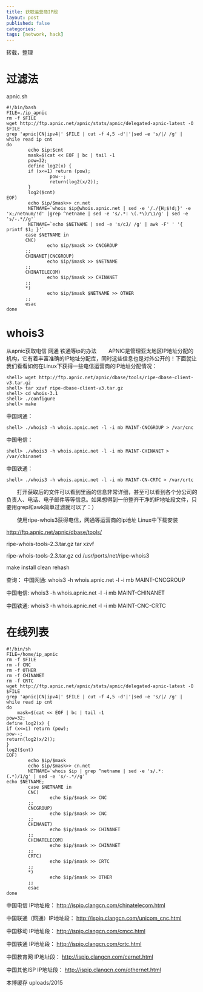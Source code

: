 ```yaml
---
title: 获取运营商IP段
layout: post
published: false
categories:
tags: [network, hack]
---
```


转载，整理

# 过滤法

apnic.sh

```
#!/bin/bash
FILE=./ip_apnic
rm -f $FILE
wget http://ftp.apnic.net/apnic/stats/apnic/delegated-apnic-latest -O $FILE
grep 'apnic|CN|ipv4|' $FILE | cut -f 4,5 -d'|'|sed -e 's/|/ /g' | while read ip cnt
do
        echo $ip:$cnt
        mask=$(cat << EOF | bc | tail -1
        pow=32;
        define log2(x) {
        if (x<=1) return (pow);
                pow--;
                return(log2(x/2));
        }
        log2($cnt)
EOF)
        echo $ip/$mask>> cn.net
        NETNAME=`whois $ip@whois.apnic.net | sed -e '/./{H;$!d;}' -e 'x;/netnum/!d' |grep ^netname | sed -e 's/.*: \(.*\)/\1/g' | sed -e 's/-.*//g'`
        NETNAME=`echo $NETNAME | sed -e 's/cJ/ /g' | awk -F' ' '{ printf $1; }'`
       case $NETNAME in
       CNC)
               echo $ip/$mask >> CNCGROUP
       ;;
       CHINANET|CNCGROUP)
               echo $ip/$mask >> $NETNAME
       ;;
       CHINATELECOM)
               echo $ip/$mask >> CHINANET
       ;;
       *)
               echo $ip/$mask $NETNAME >> OTHER
       ;;
       esac
done
```

# whois3

从apnic获取电信 网通 铁通等ip的办法
　　APNIC是管理亚太地区IP地址分配的机构，它有着丰富准确的IP地址分配库，同时这些信息也是对外公开的！下面就让我们看看如何在Linux下获得一些电信运营商的IP地址分配情况：

```
shell> wget http://ftp.apnic.net/apnic/dbase/tools/ripe-dbase-client-v3.tar.gz
shell> tar xzvf ripe-dbase-client-v3.tar.gz
shell> cd whois-3.1
shell> ./configure
shell> make
```

中国网通：
```
shell> ./whois3 -h whois.apnic.net -l -i mb MAINT-CNCGROUP > /var/cnc
```

中国电信：

```
shell> ./whois3 -h whois.apnic.net -l -i mb MAINT-CHINANET > /var/chinanet
```


中国铁通：
```
shell> ./whois3 -h whois.apnic.net -l -i mb MAINT-CN-CRTC > /var/crtc
```

　　打开获取后的文件可以看到里面的信息非常详细，甚至可以看到各个分公司的负责人、电话、电子邮件等等信息。如果想得到一份整齐干净的IP地址段文件，只要用grep和awk简单过滤就可以了：）


　　使用ripe-whois3获得电信，网通等运营商的ip地址
Linux中下载安装

  http://ftp.apnic.net/apnic/dbase/tools/

ripe-whois-tools-2.3.tar.gz  tar xzvf

ripe-whois-tools-2.3.tar.gz  cd /usr/ports/net/ripe-whois3

  make install clean  rehash

查询：
中国网通: whois3 -h whois.apnic.net -l -i mb MAINT-CNCGROUP

中国电信: whois3 -h whois.apnic.net -l -i mb MAINT-CHINANET

中国铁通: whois3 -h whois.apnic.net -l -i mb MAINT-CNC-CRTC


# 在线列表

```
#!/bin/sh
FILE=/home/ip_apnic
rm -f $FILE
rm -f CNC
rm -f OTHER
rm -f CHINANET
rm -f CRTC
wget http://ftp.apnic.net/apnic/stats/apnic/delegated-apnic-latest -O $FILE
grep 'apnic|CN|ipv4|' $FILE | cut -f 4,5 -d'|'|sed -e 's/|/ /g' | while read ip cnt
do
    mask=$(cat << EOF | bc | tail -1
pow=32;
define log2(x) {
if (x<=1) return (pow);
pow--;
return(log2(x/2));
}
log2($cnt)
EOF)
        echo $ip/$mask
        echo $ip/$mask>> cn.net
        NETNAME=`whois $ip | grep ^netname | sed -e 's/.*:      (.*)/1/g' | sed -e 's/-.*//g'`
echo $NETNAME;
        case $NETNAME in
        CNC)
                echo $ip/$mask >> CNC
        ;;
        CNCGROUP)
                echo $ip/$mask >> CNC
        ;;
        CHINANET)
                echo $ip/$mask >> CHINANET
        ;;
        CHINATELECOM)
                echo $ip/$mask >> CHINANET
        ;;
        CRTC)
                echo $ip/$mask >> CRTC
        ;;
        *)
                echo $ip/$mask >> OTHER
        ;;
        esac
done
```

中国电信 IP地址段：
http://ispip.clangcn.com/chinatelecom.html

中国联通（网通）IP地址段：
http://ispip.clangcn.com/unicom_cnc.html

中国移动 IP地址段：
http://ispip.clangcn.com/cmcc.html

中国铁通 IP地址段：
http://ispip.clangcn.com/crtc.html

中国教育网 IP地址段：
http://ispip.clangcn.com/cernet.html

中国其他ISP IP地址段：
http://ispip.clangcn.com/othernet.html

本博缓存 uploads/2015
